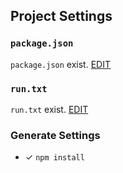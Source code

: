 ## Project Settings
### `package.json`
`package.json` exist.
  [EDIT]()
### `run.txt`
`run.txt` exist.
  [EDIT]()
### Generate Settings
 -  ✓ `npm install`
